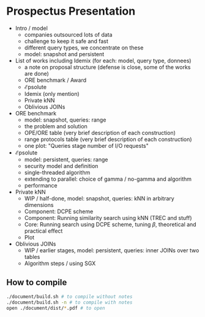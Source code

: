 # Prospectus Presentation

- Intro / model
  - companies outsourced lots of data
  - challenge to keep it safe and fast
  - different query types, we concentrate on these
  - model: snapshot and persistent
- List of works including Idemix (for each: model, query type, donnees)
  - a note on proposal structure (defense is close, some of the works are done)
  - ORE benchmark / Award
  - $`\mathcal{E}\text{psolute}`$
  - Idemix (only mention)
  - Private kNN
  - Oblivious JOINs
- ORE benchmark
  - model: snapshot, queries: range
  - the problem and solution
  - OPE/ORE table (very brief description of each construction)
  - range protocols table (very brief description of each construction)
  - one plot: "Queries stage number of I/O requests"
- $`\mathcal{E}\text{psolute}`$
  - model: persistent, queries: range
  - security model and definition
  - single-threaded algorithm
  - extending to parallel: choice of gamma / no-gamma and algorithm
  - performance
- Private kNN
  - WIP / half-done, model: snapshot, queries: kNN in arbitrary dimensions
  - Component: DCPE scheme
  - Component: Running similarity search using kNN (TREC and stuff)
  - Core: Running search using DCPE scheme, tuning $`\beta`$, theoretical and practical effect
  - Plot
- Oblivious JOINs
  - WIP / earlier stages, model: persistent, queries: inner JOINs over two tables
  - Algorithm steps / using SGX

## How to compile

```bash
./document/build.sh # to compile without notes
./document/build.sh -n # to compile with notes
open ./document/dist/*.pdf # to open
```
